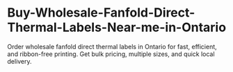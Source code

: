 # Buy-Wholesale-Fanfold-Direct-Thermal-Labels-Near-me-in-Ontario
Order wholesale fanfold direct thermal labels in Ontario for fast, efficient, and ribbon-free printing. Get bulk pricing, multiple sizes, and quick local delivery.
